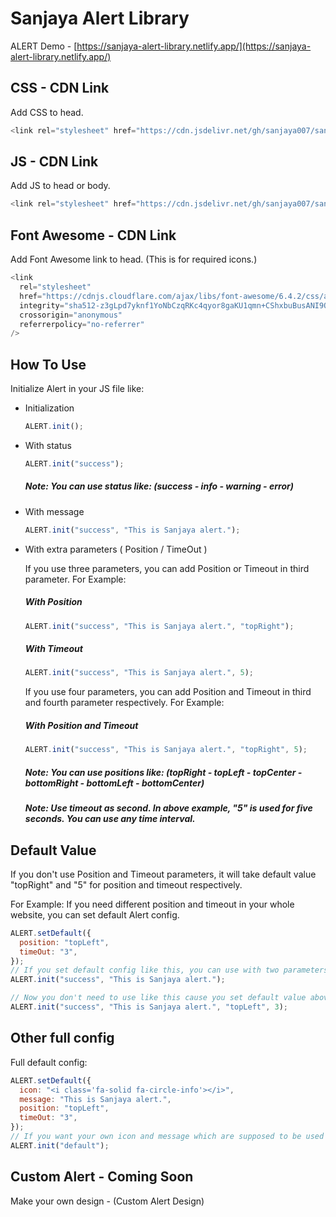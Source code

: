 # Sanjaya Alert Library

ALERT Demo - [https://sanjaya-alert-library.netlify.app/](https://sanjaya-alert-library.netlify.app/)

## CSS - CDN Link

Add CSS to head.

```js
<link rel="stylesheet" href="https://cdn.jsdelivr.net/gh/sanjaya007/sanjaya-alert-library@1.0/dist/css/alert.min.css" crossorigin="anonymous">
```

## JS - CDN Link

Add JS to head or body.

```js
<link rel="stylesheet" href="https://cdn.jsdelivr.net/gh/sanjaya007/sanjaya-alert-library@1.0/dist/js/alert.min.js" crossorigin="anonymous">
```

## Font Awesome - CDN Link

Add Font Awesome link to head. (This is for required icons.)

```js
<link
  rel="stylesheet"
  href="https://cdnjs.cloudflare.com/ajax/libs/font-awesome/6.4.2/css/all.min.css"
  integrity="sha512-z3gLpd7yknf1YoNbCzqRKc4qyor8gaKU1qmn+CShxbuBusANI9QpRohGBreCFkKxLhei6S9CQXFEbbKuqLg0DA=="
  crossorigin="anonymous"
  referrerpolicy="no-referrer"
/>
```

## How To Use

Initialize Alert in your JS file like:

- Initialization

  ```javascript
  ALERT.init();
  ```

- With status

  ```javascript
  ALERT.init("success");
  ```

  ##### Note: You can use status like: (success - info - warning - error)

- With message

  ```javascript
  ALERT.init("success", "This is Sanjaya alert.");
  ```

- With extra parameters ( Position / TimeOut )

  If you use three parameters, you can add Position or Timeout in third parameter. For Example:

  ##### With Position

  ```javascript
  ALERT.init("success", "This is Sanjaya alert.", "topRight");
  ```

  ##### With Timeout

  ```javascript
  ALERT.init("success", "This is Sanjaya alert.", 5);
  ```

  If you use four parameters, you can add Position and Timeout in third and fourth parameter respectively. For Example:

  ##### With Position and Timeout

  ```javascript
  ALERT.init("success", "This is Sanjaya alert.", "topRight", 5);
  ```

  ##### Note: You can use positions like: (topRight - topLeft - topCenter - bottomRight - bottomLeft - bottomCenter)

  ##### Note: Use timeout as second. In above example, "5" is used for five seconds. You can use any time interval.

## Default Value

If you don't use Position and Timeout parameters, it will take default value "topRight" and "5" for position and timeout respectively.

For Example: If you need different position and timeout in your whole website, you can set default Alert config.

```javascript
ALERT.setDefault({
  position: "topLeft",
  timeOut: "3",
});
// If you set default config like this, you can use with two parameters.
ALERT.init("success", "This is Sanjaya alert.");

// Now you don't need to use like this cause you set default value above.
ALERT.init("success", "This is Sanjaya alert.", "topLeft", 3);
```

## Other full config

Full default config:

```javascript
ALERT.setDefault({
  icon: "<i class='fa-solid fa-circle-info'></i>",
  message: "This is Sanjaya alert.",
  position: "topLeft",
  timeOut: "3",
});
// If you want your own icon and message which are supposed to be used as same in multiple places.
ALERT.init("default");
```

## Custom Alert - Coming Soon

Make your own design - (Custom Alert Design)
